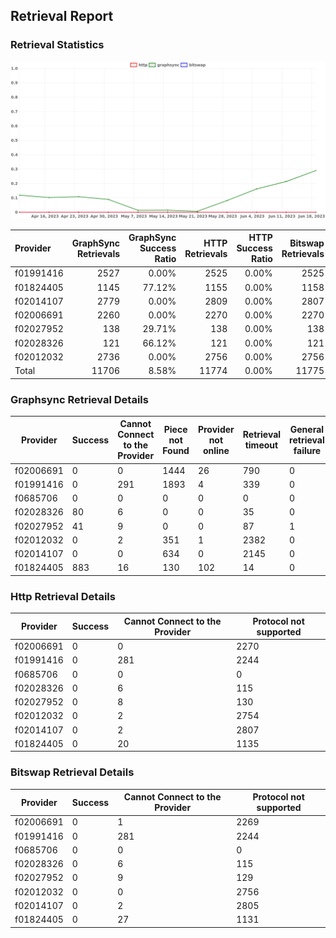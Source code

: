 ## Retrieval Report
### Retrieval Statistics
<img src="https://raw.githubusercontent.com/data-preservation-programs/filplus-checker-assets/main/filecoin-project/filecoin-plus-large-datasets/issues/1712/1687734296211.png"/>

| Provider  | GraphSync Retrievals | GraphSync Success Ratio | HTTP Retrievals | HTTP Success Ratio | Bitswap Retrievals | Bitswap Success Ratio |
| :-------- | -------------------: | ----------------------: | --------------: | -----------------: | -----------------: | --------------------: |
| f01991416 |                 2527 |                   0.00% |            2525 |              0.00% |               2525 |                 0.00% |
| f01824405 |                 1145 |                  77.12% |            1155 |              0.00% |               1158 |                 0.00% |
| f02014107 |                 2779 |                   0.00% |            2809 |              0.00% |               2807 |                 0.00% |
| f02006691 |                 2260 |                   0.00% |            2270 |              0.00% |               2270 |                 0.00% |
| f02027952 |                  138 |                  29.71% |             138 |              0.00% |                138 |                 0.00% |
| f02028326 |                  121 |                  66.12% |             121 |              0.00% |                121 |                 0.00% |
| f02012032 |                 2736 |                   0.00% |            2756 |              0.00% |               2756 |                 0.00% |
| Total     |                11706 |                   8.58% |           11774 |              0.00% |              11775 |                 0.00% |

### Graphsync Retrieval Details
| Provider  | Success | Cannot Connect to the Provider | Piece not Found | Provider not online | Retrieval timeout | General retrieval failure |
| --------- | ------- | ------------------------------ | --------------- | ------------------- | ----------------- | ------------------------- |
| f02006691 | 0       | 0                              | 1444            | 26                  | 790               | 0                         |
| f01991416 | 0       | 291                            | 1893            | 4                   | 339               | 0                         |
| f0685706  | 0       | 0                              | 0               | 0                   | 0                 | 0                         |
| f02028326 | 80      | 6                              | 0               | 0                   | 35                | 0                         |
| f02027952 | 41      | 9                              | 0               | 0                   | 87                | 1                         |
| f02012032 | 0       | 2                              | 351             | 1                   | 2382              | 0                         |
| f02014107 | 0       | 0                              | 634             | 0                   | 2145              | 0                         |
| f01824405 | 883     | 16                             | 130             | 102                 | 14                | 0                         |

### Http Retrieval Details
| Provider  | Success | Cannot Connect to the Provider | Protocol not supported |
| --------- | ------- | ------------------------------ | ---------------------- |
| f02006691 | 0       | 0                              | 2270                   |
| f01991416 | 0       | 281                            | 2244                   |
| f0685706  | 0       | 0                              | 0                      |
| f02028326 | 0       | 6                              | 115                    |
| f02027952 | 0       | 8                              | 130                    |
| f02012032 | 0       | 2                              | 2754                   |
| f02014107 | 0       | 2                              | 2807                   |
| f01824405 | 0       | 20                             | 1135                   |

### Bitswap Retrieval Details
| Provider  | Success | Cannot Connect to the Provider | Protocol not supported |
| --------- | ------- | ------------------------------ | ---------------------- |
| f02006691 | 0       | 1                              | 2269                   |
| f01991416 | 0       | 281                            | 2244                   |
| f0685706  | 0       | 0                              | 0                      |
| f02028326 | 0       | 6                              | 115                    |
| f02027952 | 0       | 9                              | 129                    |
| f02012032 | 0       | 0                              | 2756                   |
| f02014107 | 0       | 2                              | 2805                   |
| f01824405 | 0       | 27                             | 1131                   |
